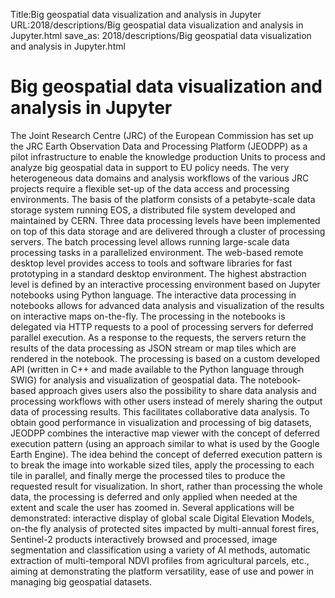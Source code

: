 Title:Big geospatial data visualization and analysis in Jupyter
URL:2018/descriptions/Big geospatial data visualization and analysis in Jupyter.html
save_as: 2018/descriptions/Big geospatial data visualization and analysis in Jupyter.html



# Big geospatial data visualization and analysis in Jupyter
The Joint Research Centre (JRC) of the European Commission has set up the JRC Earth Observation Data and Processing Platform (JEODPP) as a pilot infrastructure to enable the knowledge production Units to process and analyze big geospatial data in support to EU policy needs. The very heterogeneous data domains and analysis workflows of the various JRC projects require a flexible set-up of the data access and processing environments.
The basis of the platform consists of a petabyte-scale data storage system running EOS, a distributed file
system developed and maintained by CERN. Three data processing levels have been implemented on top of this data storage and are delivered through a cluster of processing servers. The batch processing level allows running large-scale data processing tasks in a parallelized environment. The web-based remote desktop level provides access to tools and software libraries for fast prototyping in a standard desktop environment. The highest abstraction level is defined by an interactive processing environment based on Jupyter notebooks using Python language.
The interactive data processing in notebooks allows for advanced data analysis and visualization of the results on interactive maps on-the-fly. The processing in the notebooks is delegated via HTTP requests to a pool of processing servers for deferred parallel execution. As a response to the requests, the servers return the results of the data processing as JSON stream or map tiles which are rendered in the notebook. The processing is based on a custom developed API (written in C++ and made available to the Python language through SWIG) for analysis and visualization of geospatial data. The notebook-based approach gives users also the possibility to share data analysis and processing workflows with other users instead of merely sharing the output data of processing results. This facilitates collaborative data analysis.
To obtain good performance in visualization and processing of big datasets, JEODPP combines the interactive map viewer with the concept of deferred execution pattern (using an approach similar to what is used by the Google Earth Engine). The idea behind the concept of deferred execution pattern is to break the image into workable sized tiles, apply the processing to each tile in parallel, and finally merge the processed tiles to produce the requested result for visualization. In short, rather than processing the whole data, the processing is deferred and only applied when needed at the extent and scale the user has zoomed in.
Several applications will be demonstrated: interactive display of global scale Digital Elevation Models, on-the fly analysis of protected sites impacted by multi-annual forest fires, Sentinel-2 products interactively browsed and processed, image segmentation and classification using a variety of AI methods, automatic extraction of multi-temporal NDVI profiles from agricultural parcels, etc., aiming at demonstrating the platform versatility, ease of use and power in managing big geospatial datasets.